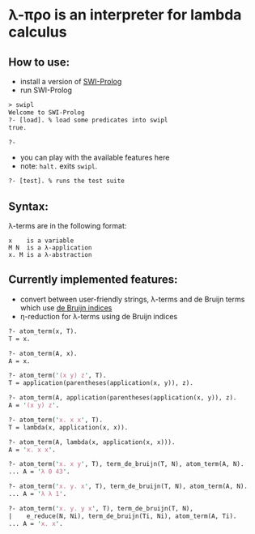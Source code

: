 λ-προ is an interpreter for lambda calculus
=====

How to use:
-----
* install a version of [SWI-Prolog](http://www.swi-prolog.org/)
* run SWI-Prolog


```pl
> swipl
Welcome to SWI-Prolog
?- [load]. % load some predicates into swipl
true.

?-
```
* you can play with the available features here
* note: `halt.` exits `swipl`.

```pl
?- [test]. % runs the test suite
```

Syntax:
-----
λ-terms are in the following format:
```
x    is a variable
M N  is a λ-application
x. M is a λ-abstraction
```

Currently implemented features:
-----
* convert between user-friendly strings, λ-terms and
  de Bruijn terms which use [de Bruijn indices](https://en.wikipedia.org/wiki/De_Bruijn_index)
* η-reduction for λ-terms using de Bruijn indices

```pl
?- atom_term(x, T).
T = x.

?- atom_term(A, x).
A = x.

?- atom_term('(x y) z', T).
T = application(parentheses(application(x, y)), z).

?- atom_term(A, application(parentheses(application(x, y)), z).
A = '(x y) z'.

?- atom_term('x. x x', T).
T = lambda(x, application(x, x)).

?- atom_term(A, lambda(x, application(x, x))).
A = 'x. x x'.

?- atom_term('x. x y', T), term_de_bruijn(T, N), atom_term(A, N).
... A = 'λ 0 43'.

?- atom_term('x. y. x', T), term_de_bruijn(T, N), atom_term(A, N).
... A = 'λ λ 1'.

?- atom_term('x. y. y x', T), term_de_bruijn(T, N),
|    e_reduce(N, Ni), term_de_bruijn(Ti, Ni), atom_term(A, Ti).
... A = 'x. x'.
```
